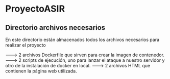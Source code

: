 # ProyectoASIR

Directorio archivos necesarios
--------------------------------

En este directorio están almacenados todos los archivos necesarios para realizar el proyecto

---> 2 archivos Dockerfile que sirven para crear la imagen de contenedor.
---> 2 scripts de ejecución, uno para lanzar el ataque a nuestro servidor y otro de la instalación de docker en local.
---> 2 archivos HTML que contienen la página web utilizada.
